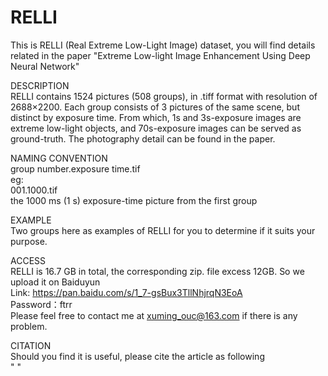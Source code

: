 # RELLI

This is RELLI (Real Extreme Low-Light Image) dataset, you will find details related in the paper "Extreme Low-light Image Enhancement Using Deep Neural Network"


DESCRIPTION  
RELLI contains 1524 pictures (508  groups), in .tiff format with resolution of 2688×2200. Each group consists of 3 pictures of the same scene, but distinct by exposure time.    From which, 1s and 3s-exposure images are extreme low-light objects, and 70s-exposure images can be served as ground-truth. The photography detail can be found in the paper.


NAMING CONVENTION  
group number.exposure time.tif  
eg:    
001.1000.tif   
the 1000 ms (1 s) exposure-time picture from the first group   


EXAMPLE  
Two groups here as examples of RELLI for you to determine if it suits your purpose.


ACCESS  
RELLI is 16.7 GB in total, the corresponding zip. file excess 12GB. So we upload it on Baiduyun  
Link:   https://pan.baidu.com/s/1_7-gsBux3TllNhjrqN3EoA   
Password：ftrr  
Please feel free to contact me at xuming_ouc@163.com if there is any problem.


CITATION  
Should you find it is useful, please cite the article as following   
"  "

  
